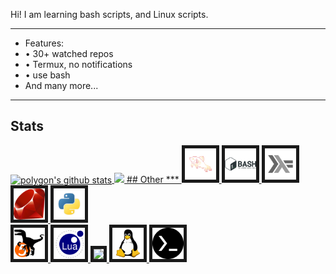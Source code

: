 Hi! I am learning bash scripts, and Linux scripts.
***
- Features:
- • 30+ watched repos
- • Termux, no notifications
- • use bash
- And many more...
***
## Stats
<a href="https://github.com/toomails9999">
  <img align="center" src="https://github-readme-stats.vercel.app/api?username=toomails9999&show_icons=true&theme=dark&line_height=27" alt="polygon's github stats"/>
</a>

<a href="https://github.com/toomails9999">
  <img src="https://github-readme-stats.anuraghazra1.vercel.app/api/top-langs/?username=toomails9999&layout=compact&theme=radical&count_private=true&locale=en"
</a>
## Other
***
  <img src="https://raw.githubusercontent.com/github/explore/80688e429a7d4ef2fca1e82350fe8e3517d3494d/topics/fish/fish.png" width="50" alt="fish" border="5">
  <img src="https://raw.githubusercontent.com/github/explore/80688e429a7d4ef2fca1e82350fe8e3517d3494d/topics/bash/bash.png" width="50" alt="bash" border="5">
  <img src="https://raw.githubusercontent.com/github/explore/80688e429a7d4ef2fca1e82350fe8e3517d3494d/topics/haskell/haskell.png" width="50" border="5">
  <img src="https://raw.githubusercontent.com/github/explore/80688e429a7d4ef2fca1e82350fe8e3517d3494d/topics/ruby/ruby.png" width="50" border="5">
  <img src="https://raw.githubusercontent.com/github/explore/80688e429a7d4ef2fca1e82350fe8e3517d3494d/topics/python/python.png" width="50" border="5"><br>
  <img src="https://raw.githubusercontent.com/github/explore/80688e429a7d4ef2fca1e82350fe8e3517d3494d/topics/perl/perl.png" width="50" border="5">
  <img src="https://raw.githubusercontent.com/github/explore/80688e429a7d4ef2fca1e82350fe8e3517d3494d/topics/lua/lua.png" width="50" border="5">
  <img src="https://raw.githubusercontent.com/github/explore/80688e429a7d4ef2fca1e82350fe8e3517d3494d/topics/zsh/zsh.png" width="50" border="5">
  <img src="https://raw.githubusercontent.com/github/explore/80688e429a7d4ef2fca1e82350fe8e3517d3494d/topics/linux/linux.png" width="50" border="5">
  <img src="https://raw.githubusercontent.com/github/explore/80688e429a7d4ef2fca1e82350fe8e3517d3494d/topics/termux/termux.png" width="50" border="5"><br>
